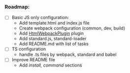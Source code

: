 ### Roadmap: ###
* [ ] Basic JS only configuration:
    * Add template.html and index.js file
    * Create webpack configuration (common, dev, build)
    * Add [HtmlWebpackPlugin] plugin
    * Add standard.js, standard-loader
    * Add README.md with list of tasks
* [ ] TS configuration
    * handle .ts files by webpack, standard and babel
* [ ] Improve README file
    * Add _install, command_ sections

[HtmlWebpackPlugin]: https://webpack.js.org/plugins/html-webpack-plugin/
